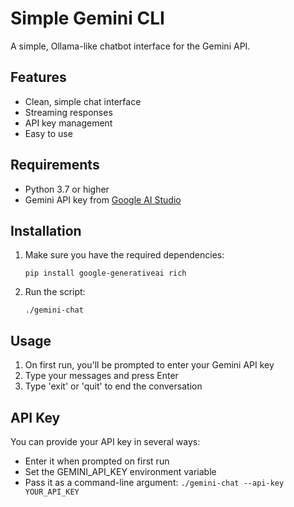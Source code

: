 # Simple Gemini CLI

A simple, Ollama-like chatbot interface for the Gemini API.

## Features

- Clean, simple chat interface
- Streaming responses
- API key management
- Easy to use

## Requirements

- Python 3.7 or higher
- Gemini API key from [Google AI Studio](https://aistudio.google.com/app/apikey)

## Installation

1. Make sure you have the required dependencies:
   ```
   pip install google-generativeai rich
   ```

2. Run the script:
   ```
   ./gemini-chat
   ```

## Usage

1. On first run, you'll be prompted to enter your Gemini API key
2. Type your messages and press Enter
3. Type 'exit' or 'quit' to end the conversation

## API Key

You can provide your API key in several ways:
- Enter it when prompted on first run
- Set the GEMINI_API_KEY environment variable
- Pass it as a command-line argument: `./gemini-chat --api-key YOUR_API_KEY`
